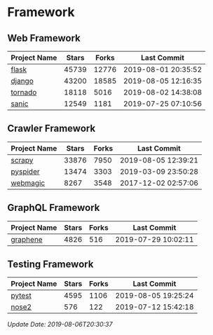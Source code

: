 # Framework

## Web Framework

| Project Name | Stars | Forks | Last Commit |
| ------------ | ----- | ----- | ----------- |
| [flask](https://github.com/pallets/flask) | 45739 | 12776 | 2019-08-01 20:35:52 |
| [django](https://github.com/django/django) | 43200 | 18585 | 2019-08-05 12:16:35 |
| [tornado](https://github.com/tornadoweb/tornado) | 18118 | 5016 | 2019-08-02 14:38:08 |
| [sanic](https://github.com/huge-success/sanic) | 12549 | 1181 | 2019-07-25 07:10:56 |

## Crawler Framework

| Project Name | Stars | Forks | Last Commit |
| ------------ | ----- | ----- | ----------- |
| [scrapy](https://github.com/scrapy/scrapy) | 33876 | 7950 | 2019-08-05 12:39:21 |
| [pyspider](https://github.com/binux/pyspider) | 13474 | 3303 | 2019-03-09 23:50:28 |
| [webmagic](https://github.com/code4craft/webmagic) | 8267 | 3548 | 2017-12-02 02:57:06 |

## GraphQL Framework

| Project Name | Stars | Forks | Last Commit |
| ------------ | ----- | ----- | ----------- |
| [graphene](https://github.com/graphql-python/graphene) | 4826 | 516 | 2019-07-29 10:02:11 |

## Testing Framework

| Project Name | Stars | Forks | Last Commit |
| ------------ | ----- | ----- | ----------- |
| [pytest](https://github.com/pytest-dev/pytest) | 4595 | 1106 | 2019-08-05 19:25:24 |
| [nose2](https://github.com/nose-devs/nose2) | 576 | 122 | 2019-07-12 15:42:18 |

*Update Date: 2019-08-06T20:30:37*
